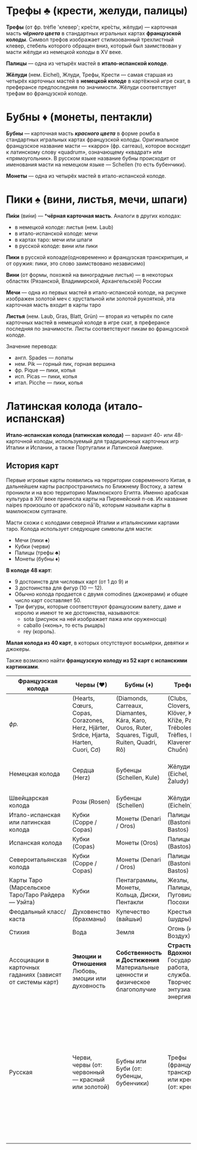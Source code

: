 # Трефы &#9827; (крести, желуди, палицы)

**Трефы** (от фр. trèfle 'клевер'; кре́сти, кре́сты, жёлуди) — карточная масть ***чёрного цвета*** в стандартных игральных картах **французской колоды**. Символ трефов изображает стилизованный трехлистный клевер, стебель которого обращен вниз, который был заимствован у масти жёлуди из немецкой колоды в XV веке.

**Палицы** — одна из четырёх мастей в **итало-испанской колоде**.  

**Жёлуди** (нем. Eichel), Жлуди, Трефы, Крести — самая старшая из четырёх карточных мастей в **немецкой колоде** в картёжной игре скат, в преферансе предпоследняя по значимости. Жёлуди соответствует трефам во французской колоде.


# Бубны <span style="red">&#9830;</span> (монеты, пентакли)

**Бубны** — карточная масть ***красного цвета*** в форме ромба в стандартных игральных картах французской колоды. Оригинальное французское название масти — «карро» (фр. сarreau), которое восходит к латинскому слову «quadrum», означающему «квадрат» или «прямоугольник». В русском языке название бубны происходит от именования масти на немецком языке — Schellen (то есть бубенчики). 

**Монеты** — одна из четырёх мастей в итало-испанской колоде. 

# Пики &#9824; (вини, листья, мечи, шпаги)

**Пи́ки** (ви́ни) — ***чёрная карточная масть**. Аналоги в других колодах:
- в немецкой колоде: листья (нем. Laub)
- в итало-испанской колоде: мечи
- в картах таро: мечи или шпаги
- в русской колоде: вини или пики

**Пики** в русской колоаде(одновременно и французская транскрипция, и от оружия: пики, это слово заимствовано независимо)

**Вини** (от формы, похожей на виноградные листья) — в некоторых областях (Рязанской, Владимирской, Архангельской) России 

**Мечи** — одна из первых мастей в итало-испанской колоде, на рисунке изображен золотой меч с хрустальной или золотой рукояткой, эта карточная масть входит в карты таро

**Листья** (нем. Laub, Gras, Blatt, Grün) — вторая из четырёх по силе карточных мастей в немецкой колоде в игре скат, в преферансе последняя по значимости. Листы соответствуют пикам во французской колоде. 

Значение перевода:
- англ. Spades — лопаты
- нем. Pik — горный пик, горная вершина
- фр. Pique — пики, копья
- исп. Picas — пики, копья
- итал. Picche — пики, копья


# Латинская колода (итало-испанская)

**Итало-испанская колода (латинская колода)** — вариант 40- или 48-карточной колоды, используемый для традиционных карточных игр Италии и Испании, а также Португалии и Латинской Америке.

## История карт

Первые игровые карты появились на территории современного Китая, в дальнейшем карты распространились по Ближнему Востоку, а затем проникли и на всю территорию Мамлюкского Египта. Именно арабская культура в XIV веке принесла карты на Пиренейский п-ов. Их название naipes произошло от арабского nā'ib, которым называли карты в мамлюкском султанате. 

Масти схожи с колодами северной Италии и итальянскими картами таро. Колода использует следующие символы для масти: 
- Мечи (пики &#9824;)
- Кубки (черви)
- Палицы (трефы &#9827;)
- Монеты (бубны &#9830;)

**В колоде 48 карт**: 
- 9 достоинств для числовых карт (от 1 до 9) и
- 3 достоинства для фигур (10 — 12).
- Обычно колода продается с двумя comodines (джокерами) и общее число карт составляет 50.
- Три фигуры, которые соответствуют французским валету, даме и королю и имеют те же достоинства, называются:
  - sota (рисунок на ней изображает пажа или оруженосца)
  - caballo («конь», то есть рыцарь)
  - rey (король).
 
**Малая колода из 40 карт**, в которых отсутствуют восьмёрки, девятки и джокеры.

Также возможно найти **французскую колоду из 52 карт с испанскими картинками**. 

Французская колода | Червы (♥) | Бубны (♦) | Трефы (♣) | Пики (♠)
| --- | ---| ---| ---| --- |
*фр.* | (Hearts, Cœurs, Copas, Corazones, Herz, Hjärter, Srdce, Hjarta, Harten, Cuori, Cơ) | (Diamonds, Carreaux, Diamantes, Kára, Karo, Ouros, Ruter, Squares, Tigull, Ruiten, Quadri, Rô) | (Clubs, Clovers, Klöver, Kreuz, Kříže, Paus, Tréboles, Trèfles, Lauf, Klaveren, Fiori, Chuồn) | (Spades, Espadas, Listy/Piky, Picas, Pik, Pikes, Piques, Spader, Spadi, Schoppen, Picche, Bích) 
Немецкая колода | Сердца (Herz) | Бубенцы (Schellen, Kule) | Жёлуди (Eichel, Žaludy) | Листья, трава или зелень (Laub, Gras, Blau, Grün, Blatt, Zelený)
Швейцарская колода | Розы (Rosen) | Бубенцы (Schellen) | Жёлуди (Eicheln) | Щиты (Schilten)
Итало-испанская или латинская колода | Кубки (Coppe / Copas) | Монеты (Denari / Oros) | Палицы (Bastoni / Bastos) | Мечи (Spade / Espadas)
Испанская колода | Кубки (Copas) | Монеты (Oros) | Палицы (Bastos) | Мечи (Espadas)
Североитальянская колода | Кубки (Coppe / Copas) | Монеты (Denari / Oros) | Палицы (Bastoni / Bastos) | Мечи (Spade / Espadas)
Карты Таро (Марсельское Таро/Таро Райдера — Уэйта) | Кубки | Пентаграммы, Монеты, Кольца, Диски, Пентакли | Жезлы, Палицы, Пуговицы или Посохи | Мечи 
Феодальный класс/каста | Духовенство (брахманы) | Купечество (вайшьи) | Крестьянство (шудры) | Военные (кшатрии)
Стихия | Вода | Земля | Огонь (ингда Воздух) | Воздух (иногда Огонь)
Ассоциации в карточных гаданиях (зависят от системы карт) | **Эмоции и Отношения** Любовь, эмоции или духовность | **Собственность и Достижения** Материальные ценности и физическое благополучие | **Страсть и Вдохновение** Государство, работа, служба. Творческий энтузиазм, энергия | **Мудрость и Общение** Рациональный разум, ссоры, проблемы
Русская | Черви, червы (от: червонный — красный или золотой) | Бубны или Буби (от: бубенцы, бубенчики) | Трефы (французская транскрипция) или крести (от: кресты) | Пики (одновременно и французская транскрипция, и от оружия: пики, это слово заимствовано независимо), также в некоторых областях (Рязанской, Владимирской, Архангельской) — вини (от формы, похожей на виноградные листья). 




